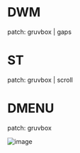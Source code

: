 # DWM
patch: gruvbox | gaps
# ST
patch: gruvbox | scroll
# DMENU
patch: gruvbox

![image](https://github.com/aquaverso2077/dots/assets/149948716/5d5d38c8-5b02-4e7d-a3b2-252162e25e7d)




